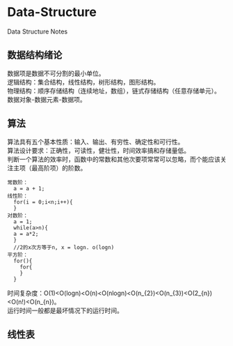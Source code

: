 # Data-Structure
Data Structure Notes
## 数据结构绪论
数据项是数据不可分割的最小单位。<br>
逻辑结构：集合结构，线性结构，树形结构，图形结构。<br>
物理结构：顺序存储结构（连续地址，数组），链式存储结构（任意存储单元）。<br>
数据对象-数据元素-数据项。<br>

## 算法
算法具有五个基本性质：输入、输出、有穷性、确定性和可行性。<br>
算法设计要求：正确性，可读性，健壮性，时间效率搞和存储量低。<br>
判断一个算法的效率时，函数中的常数和其他次要项常常可以忽略，而个能应该关注主项（最高阶项）的阶数。<br>
```
常数阶：
  a = a + 1;
线性阶：
  for(i = 0;i<n;i++){
  }
对数阶：
  a = 1;
  while(a>n){
  a = a*2;
  }
  //2的x次方等于n, x = logn. o(logn)
平方阶：
  for(){
    for{
    }
  }
```
时间复杂度：O(1)<O(logn)<O(n)<O(nlogn)<O(n_{2})<O(n_{3})<O(2_{n})<O(n!)<O(n_{n})。<br>
运行时间一般都是最坏情况下的运行时间。<br>

## 线性表
